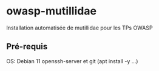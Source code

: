 # owasp-mutillidae
Installation automatisée de mutillidae pour les TPs OWASP

## Pré-requis
OS: Debian 11
openssh-server et git (apt install -y ...)

